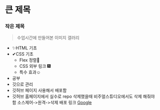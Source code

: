 # 큰 제목

### 작은 제목

> 수업시간에 만들어본 이미지 갤러리

- ✨HTML 기초
- ✔CSS 기초
  - Flex 정렬🎉
  - CSS 외부 링크 🎆
  - 특수 효과☺
- 공부
- 깃으로 관리
- 깃허브 페이지 사용해서 배포함
- 깃허브 홈페이지에서 실수로 repo 삭제했을때 비주얼스튜디오에서도 삭제 해줘야함 소스제어->원격->삭제
배포 링크
[Google](https://google.com)
